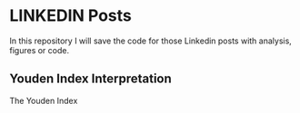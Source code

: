 # LINKEDIN Posts 

In this repository I will save the code for those Linkedin posts with analysis, figures or code.

## Youden Index Interpretation
 
 The Youden Index
